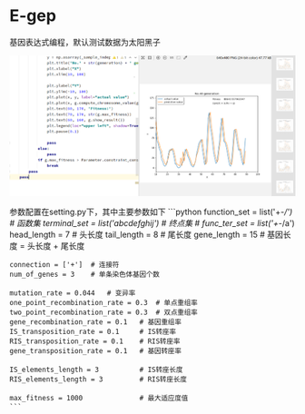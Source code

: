 # E-gep

基因表达式编程，默认测试数据为太阳黑子

![image](https://github.com/longzhitao/E-gep/blob/master/images/matplotlib.jpg)

参数配置在setting.py下，其中主要参数如下
    ```python
    function_set = list('+-*/')  # 函数集
    terminal_set = list('abcdefghij')  # 终点集
    # func_ter_set = list('+-*/a')
    head_length = 7  # 头长度
    tail_length = 8  # 尾长度
    gene_length = 15  # 基因长度 = 头长度 + 尾长度

    connection = ['+']  # 连接符
    num_of_genes = 3    # 单条染色体基因个数

    mutation_rate = 0.044   # 变异率
    one_point_recombination_rate = 0.3  # 单点重组率
    two_point_recombination_rate = 0.3  # 双点重组率
    gene_recombination_rate = 0.1   # 基因重组率
    IS_transposition_rate = 0.1     # IS转座率
    RIS_transposition_rate = 0.1    # RIS转座率
    gene_transposition_rate = 0.1   # 基因转座率

    IS_elements_length = 3          # IS转座长度
    RIS_elements_length = 3         # RIS转座长度

    max_fitness = 1000              # 最大适应度值
    ```
